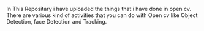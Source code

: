 In This Repositary i have uploaded the things that i have done in open cv. There are various kind of activities that you can do with Open cv like Object Detection, face Detection and Tracking.
